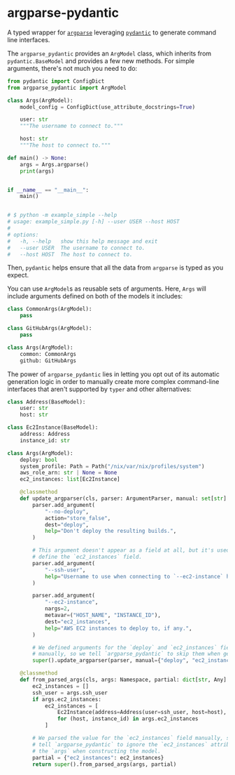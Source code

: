 # argparse-pydantic

A typed wrapper for [`argparse`][argparse] leveraging [`pydantic`][pydantic] to
generate command line interfaces.

The `argparse_pydantic` provides an `ArgModel` class, which inherits from
`pydantic.BaseModel` and provides a few new methods. For simple arguments,
there's not much you need to do:

```python
from pydantic import ConfigDict
from argparse_pydantic import ArgModel

class Args(ArgModel):
    model_config = ConfigDict(use_attribute_docstrings=True)

    user: str
    """The username to connect to."""

    host: str
    """The host to connect to."""

def main() -> None:
    args = Args.argparse()
    print(args)


if __name__ == "__main__":
    main()


# $ python -m example_simple --help
# usage: example_simple.py [-h] --user USER --host HOST
# 
# options:
#   -h, --help   show this help message and exit
#   --user USER  The username to connect to.
#   --host HOST  The host to connect to.
```

Then, `pydantic` helps ensure that all the data from `argparse` is typed as you
expect.

You can use `ArgModel`s as reusable sets of arguments. Here, `Args` will
include arguments defined on both of the models it includes:

```python
class CommonArgs(ArgModel):
    pass

class GitHubArgs(ArgModel):
    pass

class Args(ArgModel):
    common: CommonArgs
    github: GitHubArgs
```

The power of `argparse_pydantic` lies in letting you opt out of its automatic
generation logic in order to manually create more complex command-line
interfaces that aren't supported by `typer` and other alternatives:

```python
class Address(BaseModel):
    user: str
    host: str

class Ec2Instance(BaseModel):
    address: Address
    instance_id: str

class Args(ArgModel):
    deploy: bool
    system_profile: Path = Path("/nix/var/nix/profiles/system")
    aws_role_arn: str | None = None
    ec2_instances: list[Ec2Instance]

    @classmethod
    def update_argparser(cls, parser: ArgumentParser, manual: set[str] | None = None) -> None:
        parser.add_argument(
            "--no-deploy",
            action="store_false",
            dest="deploy",
            help="Don't deploy the resulting builds.",
        )

        # This argument doesn't appear as a field at all, but it's used to help
        # define the `ec2_instances` field.
        parser.add_argument(
            "--ssh-user",
            help="Username to use when connecting to `--ec2-instance` hosts via SSH.",
        )

        parser.add_argument(
            "--ec2-instance",
            nargs=2,
            metavar=("HOST_NAME", "INSTANCE_ID"),
            dest="ec2_instances",
            help="AWS EC2 instances to deploy to, if any.",
        )

        # We defined arguments for the `deploy` and `ec2_instances` fields
        # manually, so we tell `argparse_pydantic` to skip them when generating the CLI.
        super().update_argparser(parser, manual={"deploy", "ec2_instances"})

    @classmethod
    def from_parsed_args(cls, args: Namespace, partial: dict[str, Any] | None = None) -> Self:
        ec2_instances = []
        ssh_user = args.ssh_user
        if args.ec2_instances:
            ec2_instances = [
                Ec2Instance(address=Address(user=ssh_user, host=host), instance_id=instance_id)
                for (host, instance_id) in args.ec2_instances
            ]

        # We parsed the value for the `ec2_instances` field manually, so we
        # tell `argparse_pydantic` to ignore the `ec2_instances` attribute on
        # the `args` when constructing the model.
        partial = {"ec2_instances": ec2_instances}
        return super().from_parsed_args(args, partial)
```

[argparse]: https://docs.python.org/3/library/argparse.html
[pydantic]: https://docs.pydantic.dev/latest/
